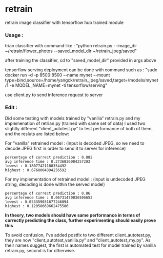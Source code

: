 # retrain
retrain image classifier with tensorflow hub trained module


### Usage : 

trian classifier with command like : "python retrain.py --image_dir ~/retrain/flower_photos --saved_model_dir ~/retrain_jpeg/saved"

after training the classifier, cd to "saved_model_dir" provided in args above

tensorflow serving deployment can be done with command such as : "sudo docker run -d -p 8500:8500 --name mynet --mount type=bind,source=/home/yangck/retrain_jpeg/saved,target=/models/mynet/1 -e MODEL_NAME=mynet -ti tensorflow/serving"

use client.py to send inference request to server



### Edit :

Did some testing with models trained by "vanilla" retrain.py and my implemenation of retrian.py (trained with same set of data)
I used two slightly different "client_autotest.py" to test performance of both of them, and the resluts are listed below:

  For "vanilla" retrained model : (input is decoded JPEG, so we need to decode JPEG first in order to send it to server for inference)
  
    percentage of correct prediction : 0.882
    avg inference time : 0.2736836004257202
    lowest : 0.18077421188354492
    highest : 0.6768004894256592
    
  For my implementation of retrained model : (input is undecoded JPEG string, decoding is done within the served model)
  
    percentage of correct prediction : 0.86
    avg inference time : 0.06731470036506652
    lowest : 0.053359031677246094
    highest : 0.12958669662475586

  **In theory, two models should have same performance in terms of correctly predicting the class, further experimenting should easily prove this**
  
To avoid confusion, I've added postfix to two different client_autotest.py, they are now "client_autotest_vanilla.py" and "client_autotest_my.py".
As their names suggest, the first is automated test for model trained by vanilla retrain.py, second is for otherwise.
